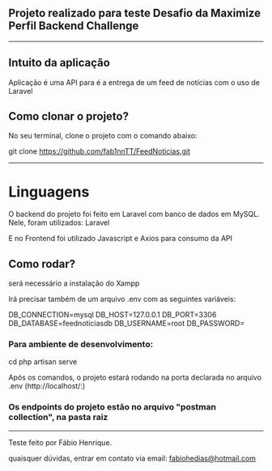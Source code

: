 
## Projeto realizado para teste Desafio da Maximize Perfil Backend Challenge

---

## Intuito da aplicação

Aplicação é uma API para é a entrega de um feed de notícias com o uso de Laravel

## Como clonar o projeto?

No seu terminal, clone o projeto com o comando abaixo:

git clone https://github.com/fab1nnTT/FeedNoticias.git

---

# Linguagens

O backend do projeto foi feito em Laravel com banco de dados em MySQL.
Nele, foram utilizados:
Laravel
 
E no Frontend foi utilizado 
Javascript e Axios para consumo da API


## Como rodar?
será necessário a instalação do Xampp

Irá precisar também de um arquivo .env com as seguintes variáveis:

DB_CONNECTION=mysql
DB_HOST=127.0.0.1
DB_PORT=3306
DB_DATABASE=feednoticiasdb
DB_USERNAME=root
DB_PASSWORD=

### Para ambiente de desenvolvimento:

cd <pasta-da-api>
php artisan serve


Após os comandos, o projeto estará rodando na porta declarada no arquivo .env (http://localhost/:<numero-da-porta>)

### Os endpoints do projeto estão no arquivo "postman collection", na pasta raiz

---

Teste feito por Fábio Henrique.

quaisquer dúvidas, entrar em contato via email: fabiohedias@hotmail.com
